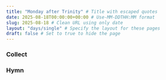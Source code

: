 ```yaml
---
title: "Monday after Trinity" # Title with escaped quotes
date: 2025-08-18T00:00:00+00:00 # Use-MM-DDTHH:MM format
slug: 2025-08-18 # Clean URL using only date
layout: "days/single" # Specify the layout for these pages
draft: false # Set to true to hide the page
---
```


### Collect


### Hymn